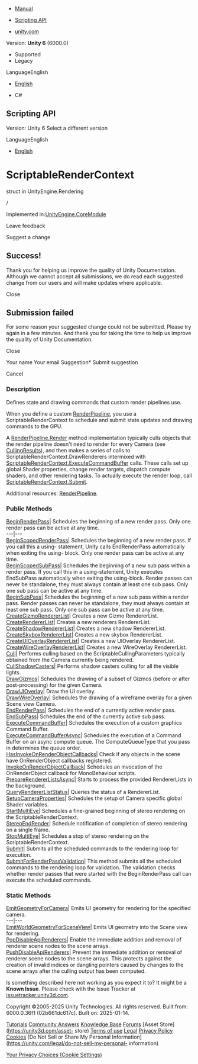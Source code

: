 [ ]()

  * [Manual](../Manual/index.html)
  * [Scripting API](../ScriptReference/index.html)

  * [unity.com](https://unity.com/)

Version: **Unity 6** (6000.0)

  * Supported
  * Legacy

LanguageEnglish

  * [English]()

  * C#

[ ](https://docs.unity3d.com)

## Scripting API

Version: Unity 6 Select a different version

LanguageEnglish

  * [English]()

# ScriptableRenderContext

struct in UnityEngine.Rendering

/

Implemented in:[UnityEngine.CoreModule](UnityEngine.CoreModule.html)

Leave feedback

Suggest a change

## Success!

Thank you for helping us improve the quality of Unity Documentation. Although
we cannot accept all submissions, we do read each suggested change from our
users and will make updates where applicable.

Close

## Submission failed

For some reason your suggested change could not be submitted. Please <a>try
again</a> in a few minutes. And thank you for taking the time to help us
improve the quality of Unity Documentation.

Close

Your name Your email Suggestion* Submit suggestion

Cancel

[ ]()

### Description

Defines state and drawing commands that custom render pipelines use.

When you define a custom [RenderPipeline](Rendering.RenderPipeline.html), you
use a ScriptableRenderContext to schedule and submit state updates and drawing
commands to the GPU.  
  
A [RenderPipeline.Render](Rendering.RenderPipeline.Render.html) method
implementation typically culls objects that the render pipeline doesn't need
to render for every Camera (see
[CullingResults](Rendering.CullingResults.html)), and then makes a series of
calls to ScriptableRenderContext.DrawRenderers intermixed with
[ScriptableRenderContext.ExecuteCommandBuffer](Rendering.ScriptableRenderContext.ExecuteCommandBuffer.html)
calls. These calls set up global Shader properties, change render targets,
dispatch compute shaders, and other rendering tasks. To actually execute the
render loop, call
[ScriptableRenderContext.Submit](Rendering.ScriptableRenderContext.Submit.html).  
  
Additional resources: [RenderPipeline](Rendering.RenderPipeline.html).

### Public Methods

[BeginRenderPass](Rendering.ScriptableRenderContext.BeginRenderPass.html)|
Schedules the beginning of a new render pass. Only one render pass can be
active at any time.  
---|---  
[BeginScopedRenderPass](Rendering.ScriptableRenderContext.BeginScopedRenderPass.html)|
Schedules the beginning of a new render pass. If you call this a using-
statement, Unity calls EndRenderPass automatically when exiting the using-
block. Only one render pass can be active at any time.  
[BeginScopedSubPass](Rendering.ScriptableRenderContext.BeginScopedSubPass.html)|
Schedules the beginning of a new sub pass within a render pass. If you call
this in a using-statement, Unity executes EndSubPass automatically when
exiting the using-block. Render passes can never be standalone, they must
always contain at least one sub pass. Only one sub pass can be active at any
time.  
[BeginSubPass](Rendering.ScriptableRenderContext.BeginSubPass.html)| Schedules
the beginning of a new sub pass within a render pass. Render passes can never
be standalone, they must always contain at least one sub pass. Only one sub
pass can be active at any time.  
[CreateGizmoRendererList](Rendering.ScriptableRenderContext.CreateGizmoRendererList.html)|
Creates a new Gizmo RendererList.  
[CreateRendererList](Rendering.ScriptableRenderContext.CreateRendererList.html)|
Creates a new renderers RendererList.  
[CreateShadowRendererList](Rendering.ScriptableRenderContext.CreateShadowRendererList.html)|
Creates a new shadow RendererList.  
[CreateSkyboxRendererList](Rendering.ScriptableRenderContext.CreateSkyboxRendererList.html)|
Creates a new skybox RendererList.  
[CreateUIOverlayRendererList](Rendering.ScriptableRenderContext.CreateUIOverlayRendererList.html)|
Creates a new UIOverlay RendererList.  
[CreateWireOverlayRendererList](Rendering.ScriptableRenderContext.CreateWireOverlayRendererList.html)|
Creates a new WireOverlay RendererList.  
[Cull](Rendering.ScriptableRenderContext.Cull.html)| Performs culling based on
the ScriptableCullingParameters typically obtained from the Camera currently
being rendered.  
[CullShadowCasters](Rendering.ScriptableRenderContext.CullShadowCasters.html)|
Performs shadow casters culling for all the visible lights.  
[DrawGizmos](Rendering.ScriptableRenderContext.DrawGizmos.html)| Schedules the
drawing of a subset of Gizmos (before or after post-processing) for the given
Camera.  
[DrawUIOverlay](Rendering.ScriptableRenderContext.DrawUIOverlay.html)| Draw
the UI overlay.  
[DrawWireOverlay](Rendering.ScriptableRenderContext.DrawWireOverlay.html)|
Schedules the drawing of a wireframe overlay for a given Scene view Camera.  
[EndRenderPass](Rendering.ScriptableRenderContext.EndRenderPass.html)|
Schedules the end of a currently active render pass.  
[EndSubPass](Rendering.ScriptableRenderContext.EndSubPass.html)| Schedules the
end of the currently active sub pass.  
[ExecuteCommandBuffer](Rendering.ScriptableRenderContext.ExecuteCommandBuffer.html)|
Schedules the execution of a custom graphics Command Buffer.  
[ExecuteCommandBufferAsync](Rendering.ScriptableRenderContext.ExecuteCommandBufferAsync.html)|
Schedules the execution of a Command Buffer on an async compute queue. The
ComputeQueueType that you pass in determines the queue order.  
[HasInvokeOnRenderObjectCallbacks](Rendering.ScriptableRenderContext.HasInvokeOnRenderObjectCallbacks.html)|
Check if any objects in the scene have OnRenderObject callbacks registered.  
[InvokeOnRenderObjectCallback](Rendering.ScriptableRenderContext.InvokeOnRenderObjectCallback.html)|
Schedules an invocation of the OnRenderObject callback for MonoBehaviour
scripts.  
[PrepareRendererListsAsync](Rendering.ScriptableRenderContext.PrepareRendererListsAsync.html)|
Starts to process the provided RendererLists in the background.  
[QueryRendererListStatus](Rendering.ScriptableRenderContext.QueryRendererListStatus.html)|
Queries the status of a RendererList.  
[SetupCameraProperties](Rendering.ScriptableRenderContext.SetupCameraProperties.html)|
Schedules the setup of Camera specific global Shader variables.  
[StartMultiEye](Rendering.ScriptableRenderContext.StartMultiEye.html)|
Schedules a fine-grained beginning of stereo rendering on the
ScriptableRenderContext.  
[StereoEndRender](Rendering.ScriptableRenderContext.StereoEndRender.html)|
Schedule notification of completion of stereo rendering on a single frame.  
[StopMultiEye](Rendering.ScriptableRenderContext.StopMultiEye.html)| Schedules
a stop of stereo rendering on the ScriptableRenderContext.  
[Submit](Rendering.ScriptableRenderContext.Submit.html)| Submits all the
scheduled commands to the rendering loop for execution.  
[SubmitForRenderPassValidation](Rendering.ScriptableRenderContext.SubmitForRenderPassValidation.html)|
This method submits all the scheduled commands to the rendering loop for
validation. The validation checks whether render passes that were started with
the BeginRenderPass call can execute the scheduled commands.  
  
### Static Methods

[EmitGeometryForCamera](Rendering.ScriptableRenderContext.EmitGeometryForCamera.html)|
Emits UI geometry for rendering for the specified camera.  
---|---  
[EmitWorldGeometryForSceneView](Rendering.ScriptableRenderContext.EmitWorldGeometryForSceneView.html)|
Emits UI geometry into the Scene view for rendering.  
[PopDisableApiRenderers](Rendering.ScriptableRenderContext.PopDisableApiRenderers.html)|
Enable the immediate addition and removal of renderer scene nodes to the scene
arrays.  
[PushDisableApiRenderers](Rendering.ScriptableRenderContext.PushDisableApiRenderers.html)|
Prevent the immediate addition or removal of renderer scene nodes to the scene
arrays. This protects against the creation of invalid indices or dangling
pointers caused by changes to the scene arrays after the culling output has
been computed.  
  
Is something described here not working as you expect it to? It might be a
**Known Issue**. Please check with the Issue Tracker at
[issuetracker.unity3d.com](https://issuetracker.unity3d.com).

Copyright ©2005-2025 Unity Technologies. All rights reserved. Built from:
6000.0.36f1 (02b661dc617c). Built on: 2025-01-14.

[Tutorials](https://unity3d.com/learn) [Community
Answers](https://answers.unity3d.com) [Knowledge
Base](https://support.unity3d.com/hc/en-us)
[Forums](https://forum.unity3d.com) [Asset Store](https://unity3d.com/asset-
store) [Terms of use](https://docs.unity3d.com/Manual/TermsOfUse.html)
[Legal](https://unity.com/legal) [Privacy
Policy](https://unity.com/legal/privacy-policy)
[Cookies](https://unity.com/legal/cookie-policy) [Do Not Sell or Share My
Personal Information](https://unity.com/legal/do-not-sell-my-personal-
information)

[Your Privacy Choices (Cookie Settings)](javascript:void\(0\);)

